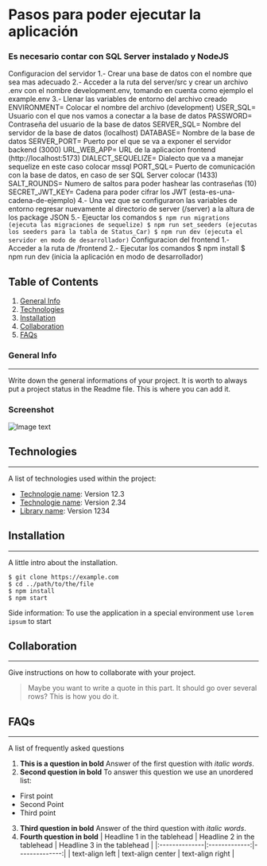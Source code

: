 # Pasos para poder ejecutar la aplicación 

### Es necesario contar con SQL Server instalado y NodeJS

Configuracion del servidor
    1.- Crear una base de datos con el nombre que sea mas adecuado
    2.- Acceder a la ruta del server/src y crear un archivo .env con el nombre development.env, tomando en cuenta como ejemplo el example.env
    3.- Llenar las variables de entorno del archivo creado  
          ENVIRONMENT= Colocar el nombre del archivo (development)
          USER_SQL= Usuario con el que nos vamos a conectar a la base de datos 
          PASSWORD= Contraseña del usuario de la base de datos
          SERVER_SQL= Nombre del servidor de la base de datos (localhost)
          DATABASE= Nombre de la base de datos
          SERVER_PORT= Puerto por el que se va a exponer el servidor backend (3000)
          URL_WEB_APP= URL de la aplicacion frontend (http://localhost:5173)
          DIALECT_SEQUELIZE= Dialecto que va a manejar sequelize en este caso colocar mssql
          PORT_SQL= Puerto de comunicación con la base de datos, en caso de ser SQL Server colocar (1433)
          SALT_ROUNDS= Numero de saltos para poder hashear las contraseñas (10)
          SECRET_JWT_KEY= Cadena para poder cifrar los JWT (esta-es-una-cadena-de-ejemplo)
    4.- Una vez que se configuraron las variables de entorno regresar nuevamente al directorio de server (/server) a la altura de los package JSON
    5.- Ejeuctar los comandos
    ```
        $ npm run migrations (ejecuta las migraciones de sequelize)
        $ npm run set_seeders (ejecutas los seeders para la tabla de Status_Car)
        $ npm run dev (ejecuta el servidor en modo de desarrollador)
    ```
Configuracion del frontend
    1.- Acceder a la ruta de /frontend
    2.- Ejecutar los comandos
          $ npm install
          $ npm run dev (inicia la aplicación en modo de desarrollador)


## Table of Contents
1. [General Info](#general-info)
2. [Technologies](#technologies)
3. [Installation](#installation)
4. [Collaboration](#collaboration)
5. [FAQs](#faqs)
### General Info
***
Write down the general informations of your project. It is worth to always put a project status in the Readme file. This is where you can add it. 
### Screenshot
![Image text](https://www.united-internet.de/fileadmin/user_upload/Brands/Downloads/Logo_IONOS_by.jpg)
## Technologies
***
A list of technologies used within the project:
* [Technologie name](https://example.com): Version 12.3 
* [Technologie name](https://example.com): Version 2.34
* [Library name](https://example.com): Version 1234
## Installation
***
A little intro about the installation. 
```
$ git clone https://example.com
$ cd ../path/to/the/file
$ npm install
$ npm start
```
Side information: To use the application in a special environment use ```lorem ipsum``` to start
## Collaboration
***
Give instructions on how to collaborate with your project.
> Maybe you want to write a quote in this part. 
> It should go over several rows?
> This is how you do it.
## FAQs
***
A list of frequently asked questions
1. **This is a question in bold**
Answer of the first question with _italic words_. 
2. __Second question in bold__ 
To answer this question we use an unordered list:
* First point
* Second Point
* Third point
3. **Third question in bold**
Answer of the third question with *italic words*.
4. **Fourth question in bold**
| Headline 1 in the tablehead | Headline 2 in the tablehead | Headline 3 in the tablehead |
|:--------------|:-------------:|--------------:|
| text-align left | text-align center | text-align right |

